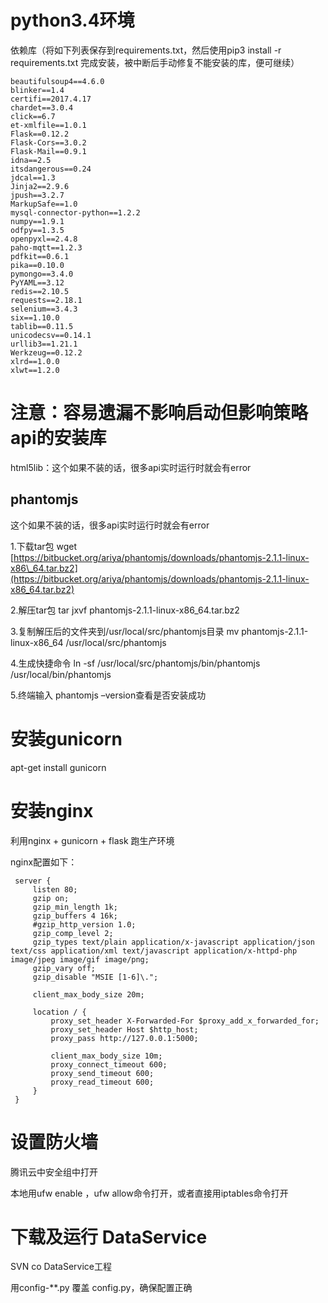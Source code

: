 # python3.4环境

依赖库（将如下列表保存到requirements.txt，然后使用pip3 install  -r requirements.txt 完成安装，被中断后手动修复不能安装的库，便可继续）

```
beautifulsoup4==4.6.0
blinker==1.4
certifi==2017.4.17
chardet==3.0.4
click==6.7
et-xmlfile==1.0.1
Flask==0.12.2
Flask-Cors==3.0.2
Flask-Mail==0.9.1
idna==2.5
itsdangerous==0.24
jdcal==1.3
Jinja2==2.9.6
jpush==3.2.7
MarkupSafe==1.0
mysql-connector-python==1.2.2
numpy==1.9.1
odfpy==1.3.5
openpyxl==2.4.8
paho-mqtt==1.2.3
pdfkit==0.6.1
pika==0.10.0
pymongo==3.4.0
PyYAML==3.12
redis==2.10.5
requests==2.18.1
selenium==3.4.3
six==1.10.0
tablib==0.11.5
unicodecsv==0.14.1
urllib3==1.21.1
Werkzeug==0.12.2
xlrd==1.0.0
xlwt==1.2.0
```

# 注意：容易遗漏不影响启动但影响策略api的安装库

html5lib：这个如果不装的话，很多api实时运行时就会有error

## phantomjs

这个如果不装的话，很多api实时运行时就会有error

1.下载tar包 wget [https://bitbucket.org/ariya/phantomjs/downloads/phantomjs-2.1.1-linux-x86\_64.tar.bz2](https://bitbucket.org/ariya/phantomjs/downloads/phantomjs-2.1.1-linux-x86_64.tar.bz2)

2.解压tar包 tar jxvf phantomjs-2.1.1-linux-x86\_64.tar.bz2

3.复制解压后的文件夹到/usr/local/src/phantomjs目录 mv phantomjs-2.1.1-linux-x86\_64 /usr/local/src/phantomjs

4.生成快捷命令 ln -sf /usr/local/src/phantomjs/bin/phantomjs /usr/local/bin/phantomjs

5.终端输入 phantomjs –version查看是否安装成功

# 安装gunicorn

apt-get install gunicorn

# 安装nginx

利用nginx + gunicorn + flask 跑生产环境

nginx配置如下：

```
 server {
     listen 80;
     gzip on;
     gzip_min_length 1k;
     gzip_buffers 4 16k;
     #gzip_http_version 1.0;
     gzip_comp_level 2;
     gzip_types text/plain application/x-javascript application/json text/css application/xml text/javascript application/x-httpd-php image/jpeg image/gif image/png;
     gzip_vary off;
     gzip_disable "MSIE [1-6]\.";

     client_max_body_size 20m;

     location / {
         proxy_set_header X-Forwarded-For $proxy_add_x_forwarded_for;
         proxy_set_header Host $http_host;
         proxy_pass http://127.0.0.1:5000;

         client_max_body_size 10m;
         proxy_connect_timeout 600;
         proxy_send_timeout 600;
         proxy_read_timeout 600;
     }
 }
```

# 设置防火墙

腾讯云中安全组中打开

本地用ufw enable ，ufw allow命令打开，或者直接用iptables命令打开

# 下载及运行 DataService

SVN co DataService工程

用config-\*\*.py 覆盖 config.py，确保配置正确

